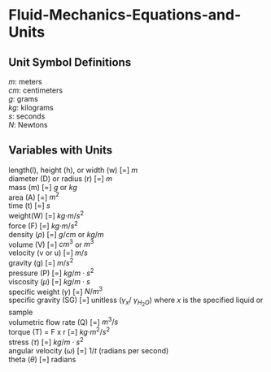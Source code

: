 # Fluid-Mechanics-Equations-and-Units

## Unit Symbol Definitions  
$m$: meters  
$cm$: centimeters  
$g$: grams  
$kg$: kilograms  
$s$: seconds  
$N$: Newtons  

## Variables with Units  
length(l), height (h), or width (w) [=] $m$  
diameter (D) or radius (r) [=] $m$  
mass (m) [=] $g$ or $kg$  
area (A) [=] ${m^2}$  
time (t) [=] $s$  
weight(W) [=] $kg {\cdot m/ s^2}$  
force (F) [=] $kg {\cdot m/ s^2}$  
density ($\rho$) [=] $g/cm$ or $kg/m$  
volume (V) [=] $cm^3$ or ${m^3}$   
velocity (v or u) [=] $m/s$  
gravity (g) [=] $m/s^2$  
pressure (P) [=] $kg/{m \cdot s^2}$  
viscosity ($\mu$) [=] $kg/{m \cdot s}$  
specific weight ($\gamma$) [=] $N/m^3$  
specific gravity (SG) [=] unitless ($\gamma_x$/ $\gamma_{H_{2}O}$) where $x$ is the specified liquid or sample  
volumetric flow rate (Q) [=] ${m^3/s}$  
torque (T) = F x r [=]  $kg {\cdot m^2/ s^2}$  
stress ($\tau$) [=] $kg/{m \cdot s^2}$  
angular velocity ($\omega$) [=] $1/t$ (radians per second)  
theta ($\theta$) [=] radians  



